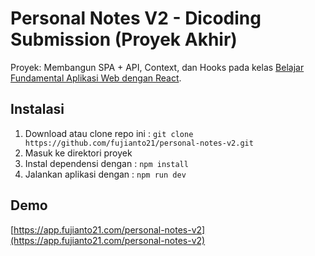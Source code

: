 # Personal Notes V2 - Dicoding Submission (Proyek Akhir)

Proyek: Membangun SPA + API, Context, dan Hooks pada kelas [Belajar Fundamental Aplikasi Web dengan React](https://www.dicoding.com/academies/413).

## Instalasi
1. Download atau clone repo ini : `git clone https://github.com/fujianto21/personal-notes-v2.git`
2. Masuk ke direktori proyek
3. Instal dependensi dengan : `npm install`
4. Jalankan aplikasi dengan : `npm run dev`

## Demo
[https://app.fujianto21.com/personal-notes-v2](https://app.fujianto21.com/personal-notes-v2)
